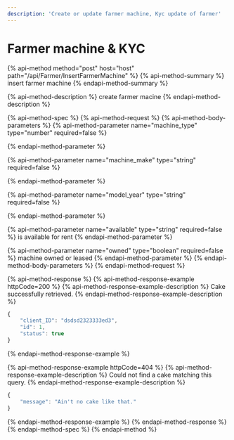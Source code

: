 ```yaml
---
description: 'Create or update farmer machine, Kyc update of farmer'
---
```


# Farmer machine & KYC

{% api-method method="post" host="host" path="/api/Farmer/InsertFarmerMachine" %}
{% api-method-summary %}
insert farmer machine
{% endapi-method-summary %}

{% api-method-description %}
create farmer macine
{% endapi-method-description %}

{% api-method-spec %}
{% api-method-request %}
{% api-method-body-parameters %}
{% api-method-parameter name="machine\_type" type="number" required=false %}

{% endapi-method-parameter %}

{% api-method-parameter name="machine\_make" type="string" required=false %}

{% endapi-method-parameter %}

{% api-method-parameter name="model\_year" type="string" required=false %}

{% endapi-method-parameter %}

{% api-method-parameter name="available" type="string" required=false %}
is available for rent
{% endapi-method-parameter %}

{% api-method-parameter name="owned" type="boolean" required=false %}
machine owned or leased
{% endapi-method-parameter %}
{% endapi-method-body-parameters %}
{% endapi-method-request %}

{% api-method-response %}
{% api-method-response-example httpCode=200 %}
{% api-method-response-example-description %}
Cake successfully retrieved.
{% endapi-method-response-example-description %}

```javascript
{
    "client_ID": "dsdsd2323333ed3",
    "id": 1,
    "status": true
}
```
{% endapi-method-response-example %}

{% api-method-response-example httpCode=404 %}
{% api-method-response-example-description %}
Could not find a cake matching this query.
{% endapi-method-response-example-description %}

```javascript
{
    "message": "Ain't no cake like that."
}
```
{% endapi-method-response-example %}
{% endapi-method-response %}
{% endapi-method-spec %}
{% endapi-method %}



